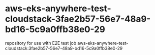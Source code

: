 # aws-eks-anywhere-test-cloudstack-3fae2b57-56e7-48a9-bd16-5c9a0ffb38e0-29
repository for use with E2E test job aws-eks-anywhere-test-cloudstack:3fae2b57-56e7-48a9-bd16-5c9a0ffb38e0-29
